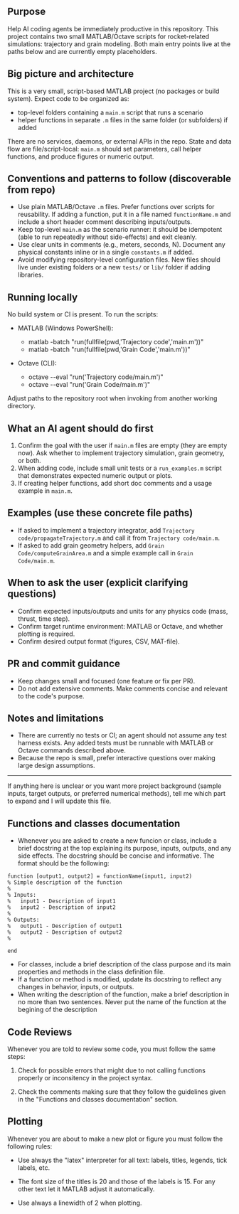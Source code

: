 ## Purpose

Help AI coding agents be immediately productive in this repository. This project contains two small MATLAB/Octave scripts for rocket-related simulations: trajectory and grain modeling. Both main entry points live at the paths below and are currently empty placeholders.

## Big picture and architecture

This is a very small, script-based MATLAB project (no packages or build system). Expect code to be organized as:
- top-level folders containing a `main.m` script that runs a scenario
- helper functions in separate `.m` files in the same folder (or subfolders) if added

There are no services, daemons, or external APIs in the repo. State and data flow are file/script-local: `main.m` should set parameters, call helper functions, and produce figures or numeric output.

## Conventions and patterns to follow (discoverable from repo)

- Use plain MATLAB/Octave `.m` files. Prefer functions over scripts for reusability. If adding a function, put it in a file named `functionName.m` and include a short header comment describing inputs/outputs.
- Keep top-level `main.m` as the scenario runner: it should be idempotent (able to run repeatedly without side-effects) and exit cleanly.
- Use clear units in comments (e.g., meters, seconds, N). Document any physical constants inline or in a single `constants.m` if added.
- Avoid modifying repository-level configuration files. New files should live under existing folders or a new `tests/` or `lib/` folder if adding libraries.

## Running locally

No build system or CI is present. To run the scripts:

- MATLAB (Windows PowerShell):
  - matlab -batch "run(fullfile(pwd,'Trajectory code','main.m'))"
  - matlab -batch "run(fullfile(pwd,'Grain Code','main.m'))"

- Octave (CLI):
  - octave --eval "run('Trajectory code/main.m')"
  - octave --eval "run('Grain Code/main.m')"

Adjust paths to the repository root when invoking from another working directory.

## What an AI agent should do first

1. Confirm the goal with the user if `main.m` files are empty (they are empty now). Ask whether to implement trajectory simulation, grain geometry, or both.
2. When adding code, include small unit tests or a `run_examples.m` script that demonstrates expected numeric output or plots.
3. If creating helper functions, add short doc comments and a usage example in `main.m`.

## Examples (use these concrete file paths)

- If asked to implement a trajectory integrator, add `Trajectory code/propagateTrajectory.m` and call it from `Trajectory code/main.m`.
- If asked to add grain geometry helpers, add `Grain Code/computeGrainArea.m` and a simple example call in `Grain Code/main.m`.

## When to ask the user (explicit clarifying questions)

- Confirm expected inputs/outputs and units for any physics code (mass, thrust, time step).
- Confirm target runtime environment: MATLAB or Octave, and whether plotting is required.
- Confirm desired output format (figures, CSV, MAT-file).

## PR and commit guidance

- Keep changes small and focused (one feature or fix per PR).
- Do not add extensive comments. Make comments concise and relevant to the code's purpose.

## Notes and limitations

- There are currently no tests or CI; an agent should not assume any test harness exists. Any added tests must be runnable with MATLAB or Octave commands described above.
- Because the repo is small, prefer interactive questions over making large design assumptions.

---
If anything here is unclear or you want more project background (sample inputs, target outputs, or preferred numerical methods), tell me which part to expand and I will update this file.

## Functions and classes documentation

- Whenever you are asked to create a new funcion or class, include a brief docstring at the top explaining its purpose, inputs, outputs, and any side effects. The docstring should be concise and informative. The format should be the following:

```
function [output1, output2] = functionName(input1, input2)
% Simple description of the function
%
% Inputs:
%   input1 - Description of input1
%   input2 - Description of input2
%
% Outputs:
%   output1 - Description of output1
%   output2 - Description of output2
%

end
```
- For classes, include a brief description of the class purpose and its main properties and methods in the class definition file.
- If a function or method is modified, update its docstring to reflect any changes in behavior, inputs, or outputs.
- When writing the description of the function, make a brief description in no more than two sentences. Never put the name of the function at the begining of the description

## Code Reviews

Whenever you are told to review some code, you must follow the same steps:

1. Check for possible errors that might due to not calling functions properly or inconsitency in the project syntax.

2. Check the comments making sure that they follow the guidelines given in the "Functions and classes documentation" section.

## Plotting

Whenever you are about to make a new plot or figure you must follow the following rules:

- Use always the "latex" interpreter for all text: labels, titles, legends, tick labels, etc.

- The font size of the titles is 20 and those of the labels is 15. For any other text let it MATLAB adjust it automatically.

- Use always a linewidth of 2 when plotting.